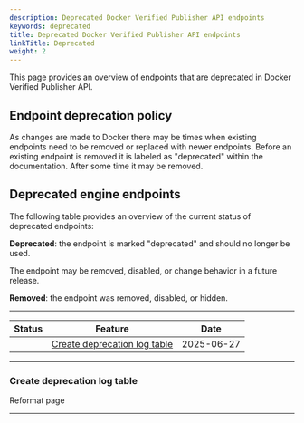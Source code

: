 ```yaml
---
description: Deprecated Docker Verified Publisher API endpoints
keywords: deprecated
title: Deprecated Docker Verified Publisher API endpoints
linkTitle: Deprecated
weight: 2
---
```


This page provides an overview of endpoints that are deprecated in Docker Verified Publisher API.

## Endpoint deprecation policy

As changes are made to Docker there may be times when existing endpoints need to be removed or replaced with newer endpoints. Before an existing endpoint is removed it is labeled as "deprecated" within the documentation. After some time it may be removed.

## Deprecated engine endpoints

The following table provides an overview of the current status of deprecated endpoints:

**Deprecated**: the endpoint is marked "deprecated" and should no longer be used.

The endpoint may be removed, disabled, or change behavior in a future release.

**Removed**: the endpoint was removed, disabled, or hidden.

---

| Status | Feature                                                       | Date       |
|--------|---------------------------------------------------------------|------------|
|        | [Create deprecation log table](#create-deprecation-log-table) | 2025-06-27 |

---

### Create deprecation log table

Reformat page

---
